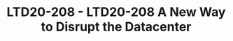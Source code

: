 ---
categories:
- ltd20
description: '<strong>To join this session live please go to:</strong><br><ul><li>YouTube:
  <a href="https://youtu.be/xnz5R5Gcmrg" target="_blank">https://youtu.be/xnz5R5Gcmrg</a></li><li>Zoom:
  <a href="https://zoom.us/j/130181352?pwd=d0tJUE13R2hIdFpxWmhzTnRmMTNoUT09" target="_blank">https://zoom.us/j/130181352?pwd=d0tJUE13R2hIdFpxWmhzTnRmMTNoUT09</a></li></ul><strong>Description:&nbsp;</strong><br>The
  datacenter space is ripe for disruption, but it is a challenging space to enter.
  We believe in the power of Open Source and collaboration as key enablers. In this
  session, we will introduce ourselves and how we plan to do things differently at
  NUVIA.'
image:
  featured: 'true'
  path: https://static.linaro.org/connect/ltd20/images/LTD20-208.png
session_id: LTD20-208
session_room: Track 2 [Wednesday]
session_slot:
  end_time: 2020-03-25 18:25
  start_time: 2020-03-25 18:00
session_speakers:
- speaker_bio: Jon Masters is a Computer Architect who helped create the Arm server
    space that we know today. He co-founded the Linaro Datacenter Group, co-authored
    many of the Arm server specifications, and founded the team that built Red Hat
    Enterprise Linux for Arm. Now, he is applying his skills in a datacenter startup.
    Outside of work, Jon loves running.
  speaker_company: Red Hat
  speaker_image: http://avatars.sched.co/c/75/627701/avatar.jpg.320x320px.jpg?c0d
  speaker_name: Jon Masters
  speaker_position: VP Software, NUVIA | Troublemaker
  speaker_role: speaker
session_track: Data Center
tag: session
tags: Data Center
title: LTD20-208 - LTD20-208 A New Way to Disrupt the Datacenter
---